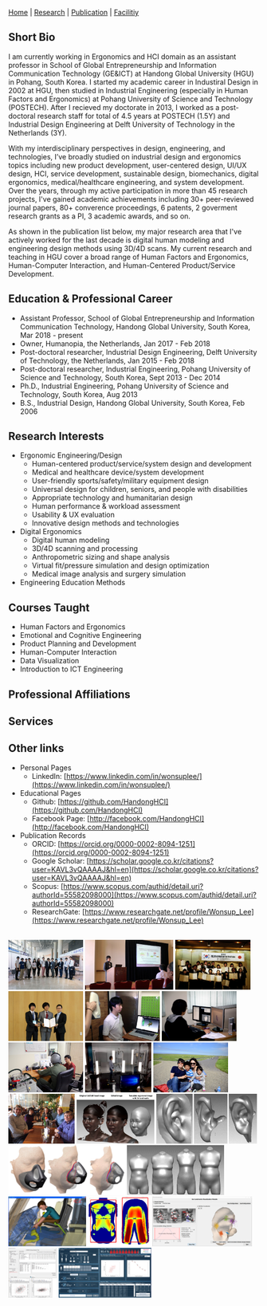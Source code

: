 [Home](README.md) | [Research](research.md) | [Publication](publication.md) | [Facilitiy](facility.md)

## Short Bio
I am currently working in Ergonomics and HCI domain as an assistant professor in School of Global Entrepreneurship and Information Communication Technology (GE&ICT) at Handong Global University (HGU) in Pohang, South Korea. I started my academic career in Industiral Design in 2002 at HGU, then studied in Industrial Engineering (especially in Human Factors and Ergonomics) at Pohang University of Science and Technology (POSTECH). After I recieved my doctorate in 2013, I worked as a post-doctoral research staff for total of 4.5 years at POSTECH (1.5Y) and Industrial Design Engineering at Delft University of Technology in the Netherlands (3Y).

With my interdisciplinary perspectives in design, engineering, and technologies, I’ve broadly studied on industrial design and ergonomics topics including new product development, user-centered design, UI/UX design, HCI, service development, sustainable design, biomechanics, digital ergonomics, medical/healthcare engineering, and system development. Over the years, through my active participation in more than 45 research projects, I've gained academic achievements including 30+ peer-reviewed journal papers, 80+ converence proceedings, 6 patents, 2 goverment research grants as a PI, 3 academic awards, and so on.

As shown in the publication list below, my major research area that I've actively worked for the last decade is digital human modeling and engineering design methods using 3D/4D scans. My current research and teaching in HGU cover a broad range of Human Factors and Ergonomics, Human-Computer Interaction, and Human-Centered Product/Service Development.

## Education & Professional Career
- Assistant Professor, School of Global Entrepreneurship and Information Communication Technology, Handong Global University, South Korea, Mar 2018 - present
- Owner, Humanopia, the Netherlands, Jan 2017 - Feb 2018
- Post-doctoral researcher, Industrial Design Engineering, Delft University of Technology, the Netherlands, Jan 2015 - Feb 2018
- Post-doctoral researcher, Industrial Engineering, Pohang University of Science and Technology, South Korea, Sept 2013 - Dec 2014
- Ph.D., Industrial Engineering, Pohang University of Science and Technology, South Korea, Aug 2013
- B.S., Industrial Design, Handong Global University, South Korea, Feb 2006

## Research Interests
- Ergonomic Engineering/Design
  - Human-centered product/service/system design and development
  - Medical and healthcare device/system development
  - User-friendly sports/safety/military equipment design
  - Universal design for children, seniors, and people with disabilities
  - Appropriate technology and humanitarian design
  - Human performance & workload assessment
  - Usability & UX evaluation
  - Innovative design methods and technologies
- Digital Ergonomics
  - Digital human modeling
  - 3D/4D scanning and processing
  - Anthropometric sizing and shape analysis
  - Virtual fit/pressure simulation and design optimization
  - Medical image analysis and surgery simulation
- Engineering Education Methods

## Courses Taught
- Human Factors and Ergonomics
- Emotional and Cognitive Engineering
- Product Planning and Development
- Human-Computer Interaction
- Data Visualization
- Introduction to ICT Engineering

## Professional Affiliations

## Services

## Other links
- Personal Pages
  - LinkedIn: [https://www.linkedin.com/in/wonsuplee/](https://www.linkedin.com/in/wonsuplee/)
- Educational Pages
  - Github: [https://github.com/HandongHCI](https://github.com/HandongHCI)
  - Facebook Page: [http://facebook.com/HandongHCI](http://facebook.com/HandongHCI)
- Publication Records
  - ORCID: [https://orcid.org/0000-0002-8094-1251](https://orcid.org/0000-0002-8094-1251)
  - Google Scholar: [https://scholar.google.co.kr/citations?user=KAVL3vQAAAAJ&hl=en](https://scholar.google.co.kr/citations?user=KAVL3vQAAAAJ&hl=en)
  - Scopus: [https://www.scopus.com/authid/detail.uri?authorId=55582098000](https://www.scopus.com/authid/detail.uri?authorId=55582098000)
  - ResearchGate: [https://www.researchgate.net/profile/Wonsup_Lee](https://www.researchgate.net/profile/Wonsup_Lee)

<br>
<img src="img/intro01.jpg" height="100">
<img src="img/intro02.jpg" height="100">
<img src="img/intro03.jpg" height="100">
<img src="img/intro04.jpg" height="100">
<img src="img/intro09.jpg" height="100">
<img src="img/intro15.jpg" height="100">
<img src="img/intro16.jpg" height="100">
<img src="img/intro10.jpg" height="100">
<img src="img/intro05.jpg" height="100">
<img src="img/intro06.jpg" height="100">
<img src="img/intro11.png" height="100">
<img src="img/intro12.png" height="100">
<img src="img/intro07.png" height="100">
<img src="img/intro17.png" height="100">
<img src="img/intro08.png" height="100">
<img src="img/intro13.png" height="100">
<img src="img/intro14.png" height="100">
<img src="img/intro18.png" height="100">
<img src="img/intro19.png" height="100">
